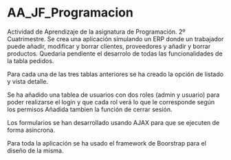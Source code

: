 # AA_JF_Programacion
Actividad de Aprendizaje de la asignatura de Programación. 2º Cuatrimestre.
Se crea una aplicación simulando un ERP donde un trabajador puede añadir, modificar y borrar clientes, proveedores y añadir y borrar productos. Quedaria pendiente el desarrolo de todas las funcionalidades de la tabla pedidos.

Para cada una de las tres tablas anteriores se ha creado la opción de listado y vista detalle.

Se ha añadido una tablea de usuarios con dos roles (admin y usuario) para poder realizarse el login y que cada rol verá lo que le corresponde según los permisos 
Añadida tambien la función de cerrar sesión.

Los formularios se han desarrollado usando AJAX para que se ejecuten de forma asincrona.

Para toda la aplicación se ha usado el framework de Boorstrap para el diseño de la misma.
